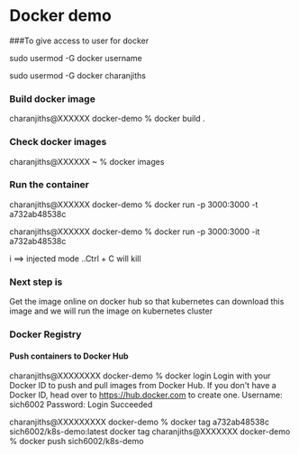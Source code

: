 # Docker demo


###To give access to user for docker


sudo usermod -G docker username

sudo usermod -G docker charanjiths


### Build docker image

charanjiths@XXXXXX docker-demo % docker build .

### Check docker images
charanjiths@XXXXXX ~ % docker images

### Run the container

charanjiths@XXXXXX docker-demo % docker run -p 3000:3000 -t a732ab48538c



charanjiths@XXXXXX docker-demo % docker run -p 3000:3000 -it a732ab48538c

i ==> injected mode  ..Ctrl + C will kill 

### Next step is
Get the image online on docker hub 
so that kubernetes can download this image
and we will run the image on kubernetes cluster


### Docker Registry
#### Push containers to Docker Hub



charanjiths@XXXXXXXX docker-demo % docker login
Login with your Docker ID to push and pull images from Docker Hub. If you don't have a Docker ID, head over to https://hub.docker.com to create one.
Username: sich6002
Password: 
Login Succeeded

charanjiths@XXXXXXXXX docker-demo % docker tag a732ab48538c sich6002/k8s-demo:latest
                                    docker tag <imageid> <image-name>
charanjiths@XXXXXXX docker-demo % docker push sich6002/k8s-demo

